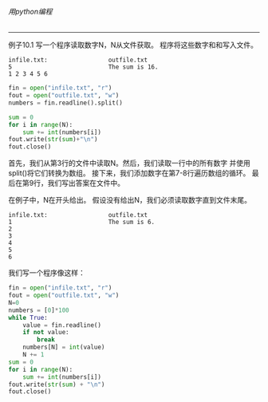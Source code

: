 ###### 用python编程
---


例子10.1 写一个程序读取数字N，N从文件获取。 程序将这些数字和和写入文件。

```
infile.txt:                 outfile.txt
5                           The sum is 16.
1 2 3 4 5 6
```

```python
fin = open("infile.txt", "r")
fout = open("outfile.txt", "w")
numbers = fin.readline().split()

sum = 0
for i in range(N):
    sum += int(numbers[i])
fout.write(str(sum)+"\n")
fout.close()
```

首先，我们从第3行的文件中读取N。然后，我们读取一行中的所有数字
并使用split()将它们转换为数组。 接下来，我们添加数字在第7-8行遍历数组的循环。 最后在第9行，我们写出答案在文件中。

在例子中，N在开头给出。 假设没有给出N，我们必须读取数字直到文件末尾。

```
infile.txt:                 outfile.txt
1                           The sum is 6.
2
3
4
5
6
```

我们写一个程序像这样：

```python
fin = open("infile.txt", "r")
fout = open("outfile.txt", "w")
N=0
numbers = [0]*100
while True:
    value = fin.readline()
    if not value:
        break
    numbers[N] = int(value)
    N += 1
sum = 0
for i in range(N):
    sum += int(numbers[i])
fout.write(str(sum) + "\n")
fout.close()
```

